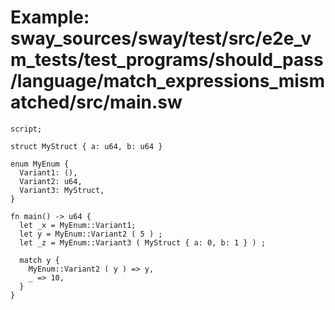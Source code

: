 # Example: sway_sources/sway/test/src/e2e_vm_tests/test_programs/should_pass/language/match_expressions_mismatched/src/main.sw

```sway
script;

struct MyStruct { a: u64, b: u64 }

enum MyEnum {
  Variant1: (),
  Variant2: u64,
  Variant3: MyStruct,
}

fn main() -> u64 {
  let _x = MyEnum::Variant1;
  let y = MyEnum::Variant2 ( 5 ) ;
  let _z = MyEnum::Variant3 ( MyStruct { a: 0, b: 1 } ) ;

  match y {
    MyEnum::Variant2 ( y ) => y,
    _ => 10,
  }
}
```
